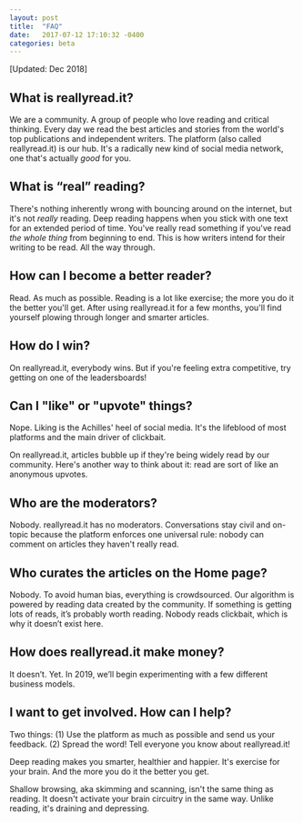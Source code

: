 ```yaml
---
layout: post
title:  "FAQ"
date:   2017-07-12 17:10:32 -0400
categories: beta
---
```

[Updated: Dec 2018]

## **What is reallyread.it?**
We are a community. A group of people who love reading and critical thinking. Every day we read the best articles and stories from the world's top publications and independent writers. The platform (also called reallyread.it) is our hub. It's a radically new kind of social media network, one that's actually *good* for you.

## **What is “real” reading?** 
There's nothing inherently wrong with bouncing around on the internet, but it's not *really* reading. Deep reading happens when you stick with one text for an extended period of time. You've really read something if you've read *the whole thing* from beginning to end. This is how writers intend for their writing to be read. All the way through. 

## **How can I become a better reader?** 
Read. As much as possible. Reading is a lot like exercise; the more you do it the better you'll get. After using reallyread.it for a few months, you'll find yourself plowing through longer and smarter articles. 

## **How do I win?** 
On reallyread.it, everybody wins. But if you're feeling extra competitive, try getting on one of the leadersboards! 

## **Can I "like" or "upvote" things?**
Nope. Liking is the Achilles' heel of social media. It's the lifeblood of most platforms and the main driver of clickbait. 

On reallyread.it, articles bubble up if they're being widely read by our community. Here's another way to think about it: read are sort of like an anonymous upvotes.

## **Who are the moderators?**  
Nobody. reallyread.it has no moderators. Conversations stay civil and on-topic because the platform enforces one universal rule: nobody can comment on articles they haven't really read. 

## **Who curates the articles on the Home page?**
Nobody. To avoid human bias, everything is crowdsourced. Our algorithm is powered by reading data created by the community. If something is getting lots of reads, it’s probably worth reading. Nobody reads clickbait, which is why it doesn’t exist here. 

## **How does reallyread.it make money?** 
It doesn’t. Yet. In 2019, we’ll begin experimenting with a few different business models.

## **I want to get involved. How can I help?** 
Two things: (1) Use the platform as much as possible and send us your feedback. (2) Spread the word! Tell everyone you know about reallyread.it!









Deep reading makes you smarter, healthier and happier. It's exercise for your brain. And the more you do it the better you get. 

Shallow browsing, aka skimming and scanning, isn't the same thing as reading. It doesn't activate your brain circuitry in the same way. Unlike reading, it's draining and depressing. 